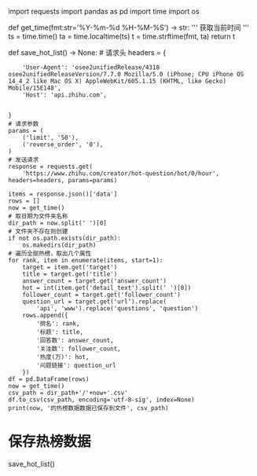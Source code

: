 import requests
import pandas as pd
import time
import os


def get_time(fmt:str='%Y-%m-%d %H-%M-%S') -> str:
    '''
    获取当前时间
    '''
    ts = time.time()
    ta = time.localtime(ts)
    t = time.strftime(fmt, ta)
    return t


def save_hot_list() -> None:
    # 请求头
    headers = {

        'User-Agent': 'osee2unifiedRelease/4318 osee2unifiedReleaseVersion/7.7.0 Mozilla/5.0 (iPhone; CPU iPhone OS 14_4_2 like Mac OS X) AppleWebKit/605.1.15 (KHTML, like Gecko) Mobile/15E148',
        'Host': 'api.zhihu.com',


    }
    # 请求参数
    params = (
        ('limit', '50'),
        ('reverse_order', '0'),
    )
    # 发送请求
    response = requests.get(
        'https://www.zhihu.com/creator/hot-question/hot/0/hour', headers=headers, params=params)

    items = response.json()['data']
    rows = []
    now = get_time()
    # 取日期为文件夹名称
    dir_path = now.split(' ')[0]
    # 文件夹不存在则创建
    if not os.path.exists(dir_path):
        os.makedirs(dir_path)
    # 遍历全部热榜，取出几个属性
    for rank, item in enumerate(items, start=1):
        target = item.get('target')
        title = target.get('title')
        answer_count = target.get('answer_count')
        hot = int(item.get('detail_text').split(' ')[0])
        follower_count = target.get('follower_count')
        question_url = target.get('url').replace(
            'api', 'www').replace('questions', 'question')
        rows.append({
            '排名': rank,
            '标题': title,
            '回答数': answer_count,
            '关注数': follower_count,
            '热度(万)': hot,
            '问题链接': question_url
        })
    df = pd.DataFrame(rows)
    now = get_time()
    csv_path = dir_path+'/'+now+'.csv'
    df.to_csv(csv_path, encoding='utf-8-sig', index=None)
    print(now, '的热榜数据数据已保存到文件', csv_path)

# 保存热榜数据
save_hot_list()
